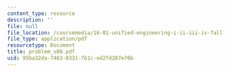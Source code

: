 ```yaml
---
content_type: resource
description: ''
file: null
file_location: /coursemedia/16-01-unified-engineering-i-ii-iii-iv-fall-2005-spring-2006/95ba32da748303317b1ced2fd287e76b_problem_s08.pdf
file_type: application/pdf
resourcetype: Document
title: problem_s08.pdf
uid: 95ba32da-7483-0331-7b1c-ed2fd287e76b
---
```


